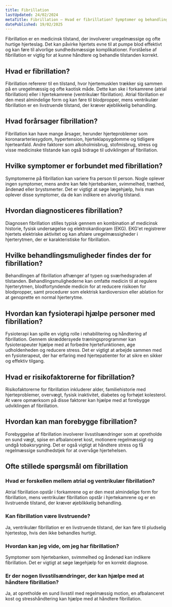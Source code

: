 ```yaml
---
title: Fibrillation
lastUpdated: 24/02/2024
metaTitle: Fibrillation – Hvad er fibrillation? Symptomer og behandling
datePublished: 19/02/2025
---
```


Fibrillation er en medicinsk tilstand, der involverer uregelmæssige og ofte hurtige hjerteslag. Det kan påvirke hjertets evne til at pumpe blod effektivt og kan føre til alvorlige sundhedsmæssige komplikationer. Forståelse af fibrillation er vigtig for at kunne håndtere og behandle tilstanden korrekt.

## Hvad er fibrillation?

Fibrillation refererer til en tilstand, hvor hjertemusklen trækker sig sammen på en uregelmæssig og ofte kaotisk måde. Dette kan ske i forkamrene (atrial fibrillation) eller i hjertekamrene (ventrikulær fibrillation). Atrial fibrillation er den mest almindelige form og kan føre til blodpropper, mens ventrikulær fibrillation er en livstruende tilstand, der kræver øjeblikkelig behandling.

## Hvad forårsager fibrillation?

Fibrillation kan have mange årsager, herunder hjerteproblemer som koronararteriesygdom, hypertension, hjerteklapsygdomme og tidligere hjerteanfald. Andre faktorer som alkoholmisbrug, stofmisbrug, stress og visse medicinske tilstande kan også bidrage til udviklingen af fibrillation.

## Hvilke symptomer er forbundet med fibrillation?

Symptomerne på fibrillation kan variere fra person til person. Nogle oplever ingen symptomer, mens andre kan føle hjertebanken, svimmelhed, træthed, åndenød eller brystsmerter. Det er vigtigt at søge lægehjælp, hvis man oplever disse symptomer, da de kan indikere en alvorlig tilstand.

## Hvordan diagnosticeres fibrillation?

Diagnosen fibrillation stilles typisk gennem en kombination af medicinsk historie, fysisk undersøgelse og elektrokardiogram (EKG). EKG'et registrerer hjertets elektriske aktivitet og kan afsløre uregelmæssigheder i hjerterytmen, der er karakteristiske for fibrillation.

## Hvilke behandlingsmuligheder findes der for fibrillation?

Behandlingen af fibrillation afhænger af typen og sværhedsgraden af tilstanden. Behandlingsmulighederne kan omfatte medicin til at regulere hjerterytmen, blodfortyndende medicin for at reducere risikoen for blodpropper, samt procedurer som elektrisk kardioversion eller ablation for at genoprette en normal hjerterytme.

## Hvordan kan fysioterapi hjælpe personer med fibrillation?

Fysioterapi kan spille en vigtig rolle i rehabilitering og håndtering af fibrillation. Gennem skræddersyede træningsprogrammer kan fysioterapeuter hjælpe med at forbedre hjertefunktionen, øge udholdenheden og reducere stress. Det er vigtigt at arbejde sammen med en fysioterapeut, der har erfaring med hjertepatienter for at sikre en sikker og effektiv tilgang.

## Hvad er risikofaktorerne for fibrillation?

Risikofaktorerne for fibrillation inkluderer alder, familiehistorie med hjerteproblemer, overvægt, fysisk inaktivitet, diabetes og forhøjet kolesterol. At være opmærksom på disse faktorer kan hjælpe med at forebygge udviklingen af fibrillation.

## Hvordan kan man forebygge fibrillation?

Forebyggelse af fibrillation involverer livsstilsændringer som at opretholde en sund vægt, spise en afbalanceret kost, motionere regelmæssigt og undgå tobaksrygning. Det er også vigtigt at håndtere stress og få regelmæssige sundhedstjek for at overvåge hjertehelsen.

## Ofte stillede spørgsmål om fibrillation

### Hvad er forskellen mellem atrial og ventrikulær fibrillation?

Atrial fibrillation opstår i forkamrene og er den mest almindelige form for fibrillation, mens ventrikulær fibrillation opstår i hjertekamrene og er en livstruende tilstand, der kræver øjeblikkelig behandling.

### Kan fibrillation være livstruende?

Ja, ventrikulær fibrillation er en livstruende tilstand, der kan føre til pludselig hjertestop, hvis den ikke behandles hurtigt.

### Hvordan kan jeg vide, om jeg har fibrillation?

Symptomer som hjertebanken, svimmelhed og åndenød kan indikere fibrillation. Det er vigtigt at søge lægehjælp for en korrekt diagnose.

### Er der nogen livsstilsændringer, der kan hjælpe med at håndtere fibrillation?

Ja, at opretholde en sund livsstil med regelmæssig motion, en afbalanceret kost og stresshåndtering kan hjælpe med at håndtere fibrillation.
